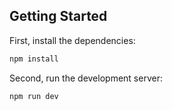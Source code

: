 ## Getting Started

First, install the dependencies:

```bash
npm install 
```

Second, run the development server: 

```bash
npm run dev 
```